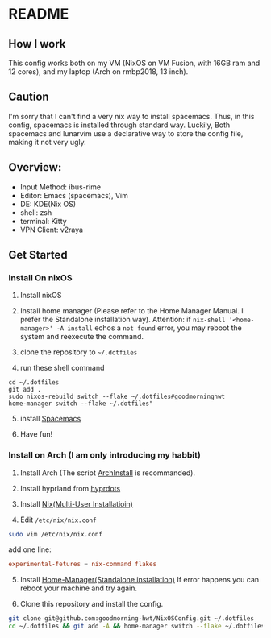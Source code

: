 # README

## How I work
This config works both on my VM (NixOS on VM Fusion, with 16GB ram and 12 cores), and my laptop (Arch on rmbp2018, 13 inch).

## Caution
I'm sorry that I can't find a very nix way to install spacemacs. Thus, in this config, spacemacs is installed through standard way. Luckily, Both spacemacs and lunarvim use a declarative way to store the config file, making it not very ugly.

## Overview:
- Input Method: ibus-rime
- Editor: Emacs (spacemacs), Vim
- DE: KDE(Nix OS)
- shell: zsh
- terminal: Kitty
- VPN Client: v2raya


## Get Started

### Install On nixOS
1. Install nixOS

2. Install home manager (Please refer to the Home Manager Manual. I prefer the Standalone installation way). Attention: if `nix-shell '<home-manager>' -A install` echos a `not found` error, you may reboot the system and reexecute the command.

3. clone the repository to `~/.dotfiles`

4. run these shell command
```shell
cd ~/.dotfiles
git add .
sudo nixos-rebuild switch --flake ~/.dotfiles#goodmorninghwt
home-manager switch --flake ~/.dotfiles"
```

5. install [Spacemacs](https://www.spacemacs.org)

6. Have fun!


### Install on Arch (I am only introducing my habbit)
1. Install Arch (The script [ArchInstall](https://github.com/archlinux/archinstall) is recommanded).

2. Install hyprland from [hyprdots](https://github.com/prasanthrangan/hyprdots)

3. Install [Nix(Multi-User Installatioin)](https://nixos.org/download)

4. Edit `/etc/nix/nix.conf`
```sh
sudo vim /etc/nix/nix.conf
```

add one line:
```conf
experimental-fetures = nix-command flakes
```

5. Install [Home-Manager(Standalone installation)](https://nix-community.github.io/home-manager/)
If error happens you can reboot your machine and try again.

6. Clone this repository and install the config.
```sh
git clone git@github.com:goodmorning-hwt/NixOSConfig.git ~/.dotfiles
cd ~/.dotfiles && git add -A && home-manager switch --flake ~/.dotfiles.
```

